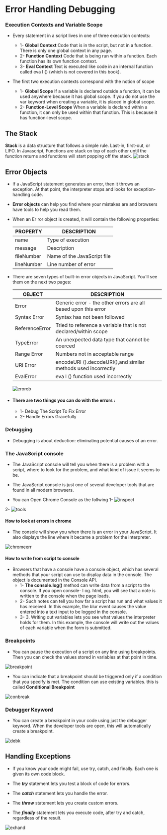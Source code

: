 # Error Handling Debugging
### Execution Contexts and Variable Scope
* Every statement in a script lives in one of three
execution contexts:
  * 1- **Global Context** Code that is in the script, but not in a function. There is only one global context in any page.
  * 2- **Function Context** Code that is being run within a function. Each function has its own function context.
  * 3- **Eval Context** Text is executed like code in an internal function called eva l {) (which is not covered in this book).

* The first two execution contexts correspond with the notion of scope
  * 1- **Global Scope** If a variable is declared outside a function, it can be used anywhere because it has global scope. If you do not use the var keyword when creating a variable, it is placed in global scope.
  * 2- **Function-Level Scope** When a variable is declared within a function, it can only be used within that function. This is because it has function-level scope.
## The Stack
**Stack** is a data structure that follows a simple rule. Last-in, first-out, or LIFO. In Javascript,  Functions are stack on top of each other until the function returns and functions will start popping off the stack.
![stack](https://res.cloudinary.com/practicaldev/image/fetch/s--o4oEkzug--/c_limit%2Cf_auto%2Cfl_progressive%2Cq_auto%2Cw_880/https://dev-to-uploads.s3.amazonaws.com/i/hmx76lefmzylwpnqffge.png)

## Error Objects
  - If a JavaScript statement generates an error, then it throws an exception. At that point, the interpreter stops and looks for exception-handling code.
  - **Error objects** can help you find where your mistakes are and browsers have tools to help you read them.
  - When an Er ror object is created, it will contain the following properties:

    | PROPERTY | DESCRIPTION |
    | -------- | ----------- |
    | name | Type of execution |
    | message | Description |
    | fileNumber | Name of the JavaScript file |
    | lineNumber | Line number of error |

  - There are seven types of built-in error objects in JavaScript. You'll see them on the next two pages:

    | OBJECT | DESCRIPTION |
    | ------ | ----------- |
    | Error | Generic error - the other errors are all based upon this error |
    | Syntax Error | Syntax has not been followed |
    | ReferenceError | Tried to reference a variable that is not declared/within scope |
    | TypeError | An unexpected data type that cannot be coerced |
    | Range Error | Numbers not in acceptable range |
    | URI Error | encodeURI ().decodeURI(),and similar methods used incorrectly |
    | EvalError | eva l () function used incorrectly |

    ![erorob](https://www.lambdatest.com/blog/wp-content/uploads/2018/04/Error1.png)

* #### There are two things you can do with the errors : 
  - 1- Debug The Script To Fix Error
  - 2- Handle Errors Gracefully

### Debugging
  - Debugging is about deduction: eliminating potential causes of an error.

### The JavaScript console
 - The JavaScript console will tell you when there is a problem with a script, where to look for the problem, and what kind of issue it seems to be.

 - The JavaScript console is just one of several developer tools that are found in all modern browsers.

 - You can Open Chrome Console as the follwing 
 1- ![inspect](https://developer-chrome-com.imgix.net/image/admin/yDROFVw6p2poGhkOdFKu.png?w=845)

2- ![tools](https://developer-chrome-com.imgix.net/image/admin/0bZRHFrsZGxpTAWhYCg6.png?w=845)

#### How to look at errors in chrome
 - The console will show you when there is an error in your JavaScript. It also displays the line where it became a problem for the interpreter.

 ![chromeerr](https://umaar.com/assets/images/dev-tips/inline-js-errors.gif)

#### How to write from script to console
 - Browsers that have a console have a console object, which has several methods that your script can use to display data in the console. The object is documented in the Console API.
   * 1- **The console.log()** method can write data from a script to the console. If you open console- l og. html, you will see that a note is written to the console when the page loads.
   * 2-  Such notes can tell you how far a script has run and what values it has received. In this example, the blur event causes the value entered into a text input to be logged in the console.
   * 3- 3. Writing out variables lets you see what values the interpreter holds for them. In this example, the console will write out the values of each variable when the form is submitted.

### Breakpoints
  - You can pause the execution of a script on any line using breakpoints. Then you can check the values stored in variables at that point in time.

![breakpoint](https://javascript.info/article/debugging-chrome/chrome-sources-breakpoint.svg)

  - You can indicate that a breakpoint should be triggered only if a condition that you specify is met. The condition can use existing variables. this is called **Conditional Breakpoint**

  ![conbreak](https://davidwalsh.name/demo/conditional-breakpoints/1.png)

### Debugger Keyword
 - You can create a breakpoint in your code using just the debugger keyword. When the developer tools are open, this will automatically create a breakpoint.

 ![debk](https://datacadamia.com/_media/web/javascript/debug/javascript_debugger_keyword_in_devtool.png)

## Handling Exceptions

  - If you know your code might fail, use try, catch, and finally. Each one is given its own code block.
  - The ***try*** statement lets you test a block of code for errors.

  - The ***catch*** statement lets you handle the error.

  - The ***throw*** statement lets you create custom errors.

   - The ***finally*** statement lets you execute code, after try and catch, regardless of the result.

 ![exhand](https://miro.medium.com/max/5892/1*fxPvqJ-Tu-sFJSNFbDAA4g.png)